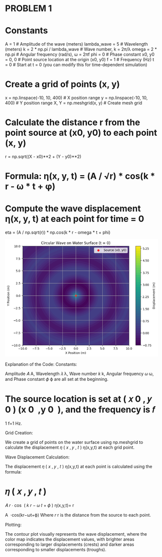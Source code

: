# PROBLEM 1


# Constants
A = 1               # Amplitude of the wave (meters)
lambda_wave = 5     # Wavelength (meters)
k = 2 * np.pi / lambda_wave  # Wave number, k = 2π/λ
omega = 2 * np.pi   # Angular frequency (rad/s), ω = 2πf
phi = 0             # Phase constant
x0, y0 = 0, 0       # Point source location at the origin (x0, y0)
f = 1               # Frequency (Hz)
t = 0               # Start at t = 0 (you can modify this for time-dependent simulation)

# Create a grid of points (x, y)
x = np.linspace(-10, 10, 400)  # X position range
y = np.linspace(-10, 10, 400)  # Y position range
X, Y = np.meshgrid(x, y)       # Create mesh grid

# Calculate the distance r from the point source at (x0, y0) to each point (x, y)
r = np.sqrt((X - x0)**2 + (Y - y0)**2)

# Formula: η(x, y, t) = (A / √r) * cos(k * r - ω * t + φ)
# Compute the wave displacement η(x, y, t) at each point for time = 0
eta = (A / np.sqrt(r)) * np.cos(k * r - omega * t + phi)


![alt text](image-5.png)

Explanation of the Code:
Constants:

Amplitude 
𝐴
A, Wavelength 
𝜆
λ, Wave number 
𝑘
k, Angular frequency 
𝜔
ω, and Phase constant 
𝜙
ϕ are all set at the beginning.

The source location is set at 
(
𝑥
0
,
𝑦
0
)
(x 
0
​
 ,y 
0
​
 ), and the frequency is 
𝑓
=
1
f=1 Hz.

Grid Creation:

We create a grid of points on the water surface using np.meshgrid to calculate the displacement 
𝜂
(
𝑥
,
𝑦
,
𝑡
)
η(x,y,t) at each grid point.

Wave Displacement Calculation:

The displacement 
𝜂
(
𝑥
,
𝑦
,
𝑡
)
η(x,y,t) at each point is calculated using the formula:

𝜂
(
𝑥
,
𝑦
,
𝑡
)
=
𝐴
𝑟
⋅
cos
⁡
(
𝑘
𝑟
−
𝜔
𝑡
+
𝜙
)
η(x,y,t)= 
r
​
 
A
​
 ⋅cos(kr−ωt+ϕ)
Where 
𝑟
r is the distance from the source to each point.

Plotting:

The contour plot visually represents the wave displacement, where the color map indicates the displacement values, with brighter areas corresponding to larger displacements (crests) and darker areas corresponding to smaller displacements (troughs).